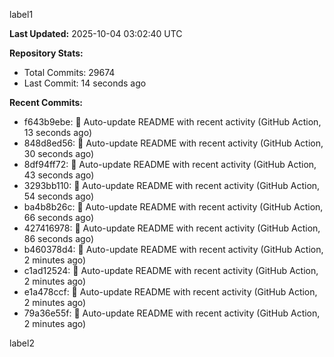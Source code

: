
label1 
<!-- ACTIVITY_START -->
**Last Updated:** 2025-10-04 03:02:40 UTC

**Repository Stats:**
- Total Commits: 29674
- Last Commit: 14 seconds ago

**Recent Commits:**
- f643b9ebe: 🤖 Auto-update README with recent activity (GitHub Action, 13 seconds ago)
- 848d8ed56: 🤖 Auto-update README with recent activity (GitHub Action, 30 seconds ago)
- 8df94ff72: 🤖 Auto-update README with recent activity (GitHub Action, 43 seconds ago)
- 3293bb110: 🤖 Auto-update README with recent activity (GitHub Action, 54 seconds ago)
- ba4b8b26c: 🤖 Auto-update README with recent activity (GitHub Action, 66 seconds ago)
- 427416978: 🤖 Auto-update README with recent activity (GitHub Action, 86 seconds ago)
- b460378d4: 🤖 Auto-update README with recent activity (GitHub Action, 2 minutes ago)
- c1ad12524: 🤖 Auto-update README with recent activity (GitHub Action, 2 minutes ago)
- e1a478ccf: 🤖 Auto-update README with recent activity (GitHub Action, 2 minutes ago)
- 79a36e55f: 🤖 Auto-update README with recent activity (GitHub Action, 2 minutes ago)
<!-- ACTIVITY_END -->

label2
